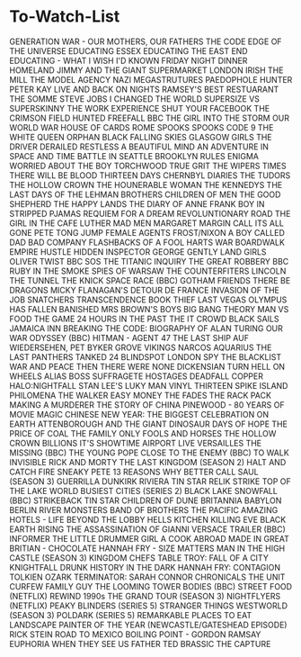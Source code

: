 # To-Watch-List


GENERATION WAR - OUR MOTHERS, OUR FATHERS
THE CODE
EDGE OF THE UNIVERSE
EDUCATING ESSEX
EDUCATING THE EAST END
EDUCATING - WHAT I WISH I'D KNOWN
FRIDAY NIGHT DINNER
HOMELAND
JIMMY AND THE GIANT SUPERMARKET
LONDON IRISH
THE MILL
THE MODEL AGENCY
NAZI MEGASTRUTURES
PAEDOPHOLE HUNTER
PETER KAY LIVE AND BACK ON NIGHTS
RAMSEY'S BEST RESTUARANT
THE SOMME
STEVE JOBS I CHANGED THE WORLD
SUPERSIZE VS SUPERSKINNY
THE WORK EXPERIENCE
SHUT YOUR FACEBOOK
THE CRIMSON FIELD
HUNTED
FREEFALL BBC
THE GIRL
INTO THE STORM
OUR WORLD WAR
HOUSE OF CARDS
ROME
SPOOKS
SPOOKS CODE 9
THE WHITE QUEEN
ORPHAN BLACK
FALLING SKIES
GLASGOW GIRLS
THE DRIVER
DERAILED
RESTLESS
A BEAUTIFUL MIND
AN ADVENTURE IN SPACE AND TIME
BATTLE IN SEATTLE
BROOKLYN RULES
ENIGMA
WORRIED ABOUT THE BOY
TORCHWOOD
TRUE GRIT
THE WIPERS TIMES
THERE WILL BE BLOOD
THIRTEEN DAYS
CHERNBYL DIARIES
THE TUDORS
THE HOLLOW CROWN
THE HOUNERABLE WOMAN
THE KENNEDYS
THE LAST DAYS OF THE LEHMAN BROTHERS
CHILDREN OF MEN
THE GOOD SHEPHERD
THE HAPPY LANDS
THE DIARY OF ANNE FRANK
BOY IN STRIPPED PJAMAS
REQUIEM FOR A DREAM
REVOLUNTIONARY ROAD
THE GIRL IN THE CAFE
LUTHER
MAD MEN
MARGARET
MARGIN CALL
ITS ALL GONE PETE TONG
JUMP
FEMALE AGENTS
FROST/NIXON
A BOY CALLED DAD
BAD COMPANY
FLASHBACKS OF A FOOL
HARTS WAR
BOARDWALK EMPIRE
HUSTLE
HIDDEN
INSPECTOR GEORGE GENTLY
LAND GIRLS
OLIVER TWIST BBC
SOS THE TITANIC INQUIRY
THE GREAT ROBBERY BBC
RUBY IN THE SMOKE
SPIES OF WARSAW
THE COUNTERFITERS
LINCOLN
THE TUNNEL
THE KNICK
SPACE RACE (BBC)
GOTHAM
FRIENDS
THERE BE DRAGONS
MICKY FLANAGAN'S DETOUR DE FRANCE
INVASION OF THE JOB SNATCHERS
TRANSCENDENCE
BOOK THIEF
LAST VEGAS
OLYMPUS HAS FALLEN
BANISHED
MRS BROWN'S BOYS
BIG BANG THEORY
MAN VS FOOD
THE GAME
24 HOURS IN THE PAST
THE IT CROWD
BLACK SAILS
JAMAICA INN
BREAKING THE CODE: BIOGRAPHY OF ALAN TURING
OUR WAR
ODYSSEY (BBC)
HITMAN - AGENT 47
THE LAST SHIP
AUF WIEDERSEHEN, PET
BYKER GROVE
VIKINGS
NARCOS
AQUARIUS
THE LAST PANTHERS
TANKED
24
BLINDSPOT
LONDON SPY
THE BLACKLIST
WAR AND PEACE
THEN THERE WERE NONE
DICKENSIAN
TURN
HELL ON WHEELS
ALIAS
BOSS
SUFFRAGETE
HOSTAGES
DEADFALL
COPPER
HALO:NIGHTFALL
STAN LEE'S LUKY MAN
VINYL
THIRTEEN
SPIKE ISLAND
PHILOMENA
THE WALKER
EASY MONEY
THE FADES
THE RACK PACK
MAKING A MURDERER
THE STORY OF CHINA
PINEWOOD - 80 YEARS OF MOVIE MAGIC
CHINESE NEW YEAR: THE BIGGEST CELEBRATION ON EARTH
ATTENBOROUGH AND THE GIANT DINOSAUR
DAYS OF HOPE
THE PRICE OF COAL
THE FAMILY
ONLY FOOLS AND HORSES
THE HOLLOW CROWN
BILLIONS
IT'S SHOWTIME
AIRPORT LIVE
VERSAILLES
THE MISSING (BBC)
THE YOUNG POPE
CLOSE TO THE ENEMY (BBC)
TO WALK INVISIBLE
RICK AND MORTY
THE LAST KINGDOM (SEASON 2)
HALT AND CATCH FIRE
SNEAKY PETE
13 REASONS WHY
BETTER CALL SAUL (SEASON 3)
GUERRILLA
DUNKIRK
RIVIERA
TIN STAR
RELIK
STRIKE
TOP OF THE LAKE
WORLD BUSIEST CITIES (SERIES 2)
BLACK LAKE
SNOWFALL (BBC)
STRIKEBACK
TIN STAR
CHILDREN OF DUNE
BRITANNIA
BABYLON BERLIN
RIVER MONSTERS
BAND OF BROTHERS
THE PACIFIC
AMAZING HOTELS - LIFE BEYOND THE LOBBY
HELLS KITCHEN
KILLING EVE
BLACK EARTH RISING
THE ASSASSINATION OF GIANNI VERSACE TRAILER (BBC)
INFORMER
THE LITTLE DRUMMER GIRL
A COOK ABROAD
MADE IN GREAT BRITIAN - CHOCOLATE
HANNAH FRY - SIZE MATTERS
MAN IN THE HIGH CASTLE (SEASON 3)
KINGDOM
CHEFS TABLE
TROY: FALL OF A CITY
KNIGHTFALL
DRUNK HISTORY
IN THE DARK
HANNAH FRY: CONTAGION
TOLKIEN
OZARK
TERMINATOR: SARAH CONNOR CHRONICALS
THE UNIT
CURFEW
FAMILY GUY
THE LOOMING TOWER
BODIES (BBC)
STREET FOOD (NETFLIX)
REWIND 1990s
THE GRAND TOUR (SEASON 3)
NIGHTFLYERS (NETFLIX)
PEAKY BLINDERS (SERIES 5)
STRANGER THINGS
WESTWORLD (SEASON 3)
POLDARK (SERIES 5)
REMARKABLE PLACES TO EAT
LANDSCAPE PAINTER OF THE YEAR (NEWCASTLE/GATESHEAD EPISODE)
RICK STEIN ROAD TO MEXICO
BOILING POINT - GORDON RAMSAY
EUPHORIA
WHEN THEY SEE US
FATHER TED
BRASSIC
THE CAPTURE
